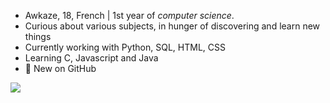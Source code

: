 - Awkaze, 18, French | 1st year of *computer science*. 
- Curious about various subjects, in hunger of discovering and learn new things
- Currently working with Python, SQL, HTML, CSS
- Learning C, Javascript and Java
- 👶 New on GitHub
  
![](https://assets.hongkiat.com/uploads/programming-jokes/joke-programmer-is-alternate.jpg)



